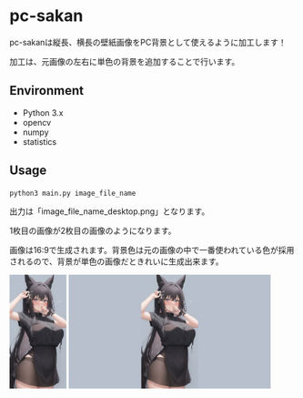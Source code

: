 # pc-sakan
pc-sakanは縦長、横長の壁紙画像をPC背景として使えるように加工します！

加工は、元画像の左右に単色の背景を追加することで行います。

## Environment
- Python 3.x
- opencv
- numpy
- statistics
## Usage
`python3 main.py image_file_name`

出力は「image_file_name_desktop.png」となります。

1枚目の画像が2枚目の画像のようになります。

画像は16:9で生成されます。背景色は元の画像の中で一番使われている色が採用されるので、背景が単色の画像だときれいに生成出来ます。

<img height="200" src="demo_pic.png"> <img height="200" src="demo_pic_desktop.png">
